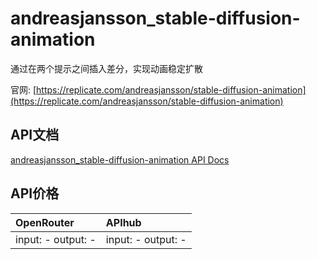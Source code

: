 # andreasjansson_stable-diffusion-animation

通过在两个提示之间插入差分，实现动画稳定扩散

官网: [https://replicate.com/andreasjansson/stable-diffusion-animation](https://replicate.com/andreasjansson/stable-diffusion-animation)

## API文档

[andreasjansson_stable-diffusion-animation API Docs](../apis/zh/andreasjansson_stable-diffusion-animation.md)

## API价格

| OpenRouter | APIhub |
|:---|:---|
| input: - output: - | input: - output: - |
